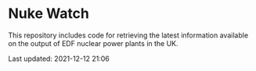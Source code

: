 # Nuke Watch

This repository includes code for retrieving the latest information available on the output of EDF nuclear power plants in the UK.

Last updated: 2021-12-12 21:06